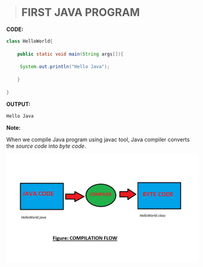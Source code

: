 > # FIRST JAVA PROGRAM

__CODE:__
```java
class HelloWorld{

    public static void main(String args[]){

     System.out.println("Hello Java"); 

    } 
     
}
```

__OUTPUT:__
```java
Hello Java
```

__Note:__
    
When we compile Java program using javac tool, Java compiler converts the *source code* into *byte code*.

![CompilationFlow](HelloWorld.png)



